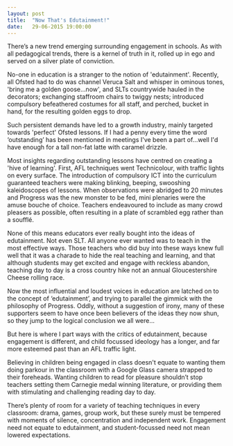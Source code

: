 ```yaml
---
layout: post
title:  "Now That's Edutainment!"
date:   29-06-2015 19:00:00
---
```


There’s a new trend emerging surrounding engagement in schools. As with all
pedagogical trends, there is a kernel of truth in it, rolled up in ego and
served on a silver plate of conviction.

No-one in education is a stranger to the notion of 'edutainment'. Recently, all
Ofsted had to do was channel Veruca Salt and whisper in ominous tones, 'bring me
a golden goose...now', and SLTs countrywide hauled in the decorators; exchanging
staffroom chairs to twiggy nests; introduced compulsory befeathered costumes for
all staff, and perched, bucket in hand, for the resulting golden eggs to drop.

Such persistent demands have led to a growth industry, mainly targeted towards
'perfect' Ofsted lessons. If I had a penny every time the word ‘outstanding’ has
been mentioned in meetings I've been a part of...well I'd have enough for a tall
non-fat latte with caramel drizzle.

Most insights regarding outstanding lessons have centred on creating a 'hive of
learning'. First, AFL techniques went Technicolour, with traffic lights on every
surface. The introduction of compulsory ICT into the curriculum guaranteed
teachers were making blinking, beeping, swooshing kaleidoscopes of lessons. When
observations were abridged to 20 minutes and Progress was the new monster to be
fed, mini plenaries were the amuse bouche of choice. Teachers endeavoured to
include as many crowd pleasers as possible, often resulting in a plate of
scrambled egg rather than a soufflé.

None of this means educators ever really bought into the ideas of edutainment.
Not even SLT. All anyone ever wanted was to teach in the most effective ways.
Those teachers who did buy into these ways knew full well that it was a charade
to hide the real teaching and learning, and that although students may get
excited and engage with reckless abandon, teaching day to day is a cross country
hike not an annual Gloucestershire Cheese rolling race.

Now the most influential and loudest voices in education are latched on to the
concept of ‘edutainment’, and trying to parallel the gimmick with the philosophy
of Progress. Oddly, without a suggestion of irony, many of these supporters seem
to have once been believers of the ideas they now shun, so they jump to the
logical conclusion we all were...

But here is where I part ways with the critics of edutainment, because
engagement is different, and child focussed ideology has a longer, and far more
esteemed past than an AFL traffic light.

Believing in children being engaged in class doesn't equate to wanting them
doing parkour in the classroom with a Google Glass camera strapped to their
foreheads. Wanting children to read for pleasure shouldn’t stop teachers setting
them Carnegie medal winning literature, or providing them with stimulating and
challenging reading day to day.

There’s plenty of room for a variety of teaching techniques in every classroom:
drama, games, group work, but these surely must be tempered with moments of
silence, concentration and independent work. Engagement need not equate to
edutainment, and student-focussed need not mean lowered expectations.
